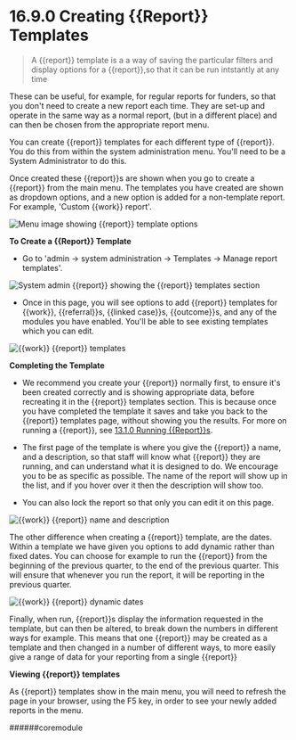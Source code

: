 # 16.9.0    Creating {{Report}} Templates

> A {{report}} template is a a way of saving the particular filters and display options for a {{report}},so that it can be run intstantly at any time

These can be useful, for example, for regular reports for funders, so that you don't need to create a new report each time.  They are set-up and operate in the same way as a normal report, (but in a different place) and can then be chosen from the appropriate report menu.

You can create {{report}} templates for each different type of {{report}}.  You do this from within the system administration menu.  You'll need to be a System Administrator to do this.

Once created these {{report}}s are shown when you go to create a {{report}} from the main menu.  The templates you have created are shown as dropdown options, and a new option is added for a non-template report.  For example, 'Custom {{work}} report'.

![Menu image showing {{report}} template options](16.9.0a.png)

**To Create a {{Report}} Template**

- Go to 'admin -> system administration -> Templates -> Manage report templates'.

![System admin {{report}} showing the {{report}} templates section](16.9.0b.png)

- Once in this page, you will see options to add {{report}} templates for {{work}}, {{referral}}s, {{linked case}}s, {{outcome}}s, and any of the modules you have enabled.  You'll be able to see existing templates which you can edit.  

![{{work}} {{report}} templates](16.9.0c.png)

**Completing the Template**

- We recommend you create your {{report}} normally first, to ensure it's been created correctly and is showing appropriate data, before recreating it in the {{report}} templates section. This is because once you have completed the template it saves and take you back to the {{report}} templates page, without showing you the results. For more on running a {{report}}, see [13.1.0 Running {{Report}}s](/help/index/p/13.1.0).

- The first page of the template is where you give the {{report}} a name, and a description, so that staff will know what {{report}} they are running, and can understand what it is designed to do.  We encourage you to be as specific as possible. The name of the report will show up in the list, and if you hover over it then the description will show too.
- You can also lock the report so that only you can edit it on this page. 

![{{work}} {{report}} name and description](1214a.png)

The other difference when creating a {{report}} template, are the dates.  Within a template we have given you options to add dynamic rather than fixed dates.  You can choose for example to run the {{report}} from the beginning of the previous quarter, to the end of the previous quarter.  This will ensure that whenever you run the report, it will be reporting in the previous quarter.

![{{work}} {{report}} dynamic dates](1215a.png)

Finally, when run, {{report}}s display the information requested in the template, but can then be altered, to break down the numbers in different ways for example.  This means that one {{report}} may be created as a template and then changed in a number of different ways, to more easily give a range of data for your reporting from a single {{report}}

**Viewing {{report}} templates**

As {{report}} templates show in the main menu, you will need to refresh the page in your browser, using the F5 key, in order to see your newly added reports in the menu.


######coremodule
